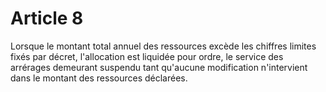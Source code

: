 # Article 8

Lorsque le montant total annuel des ressources excède les chiffres limites fixés par décret, l'allocation est liquidée pour ordre, le service des arrérages demeurant suspendu tant qu'aucune modification n'intervient dans le montant des ressources déclarées.
